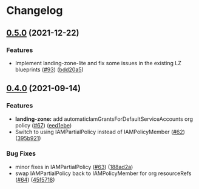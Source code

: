 # Changelog

## [0.5.0](https://www.github.com/GoogleCloudPlatform/blueprints/compare/landing-zone-blueprint-v0.4.0...landing-zone-blueprint-v0.5.0) (2021-12-22)


### Features

* Implement landing-zone-lite and fix some issues in the existing LZ blueprints ([#93](https://www.github.com/GoogleCloudPlatform/blueprints/issues/93)) ([bdd20a5](https://www.github.com/GoogleCloudPlatform/blueprints/commit/bdd20a5f8a5ae54099a254835b8fce15946bf8e9))

## [0.4.0](https://www.github.com/GoogleCloudPlatform/blueprints/compare/landing-zone-blueprint-v0.3.0...landing-zone-blueprint-v0.4.0) (2021-09-14)


### Features

* **landing-zone:** add automaticIamGrantsForDefaultServiceAccounts org policy ([#67](https://www.github.com/GoogleCloudPlatform/blueprints/issues/67)) ([eed1ebe](https://www.github.com/GoogleCloudPlatform/blueprints/commit/eed1ebe91867e05a17e2d0640b315375b461c670))
* Switch to using IAMPartialPolicy instead of IAMPolicyMember ([#62](https://www.github.com/GoogleCloudPlatform/blueprints/issues/62)) ([395b921](https://www.github.com/GoogleCloudPlatform/blueprints/commit/395b921fe35bf54677e66df013f3ca4c2a09fdb6))


### Bug Fixes

* minor fixes in IAMPartialPolicy ([#63](https://www.github.com/GoogleCloudPlatform/blueprints/issues/63)) ([188ad2a](https://www.github.com/GoogleCloudPlatform/blueprints/commit/188ad2ab8d75e696d5127a52b146ca6f8363b8b3))
* swap IAMPartialPolicy back to IAMPolicyMember for org resourceRefs ([#64](https://www.github.com/GoogleCloudPlatform/blueprints/issues/64)) ([45f5718](https://www.github.com/GoogleCloudPlatform/blueprints/commit/45f571820d091c2046ae6a0541ed89d590014090))
